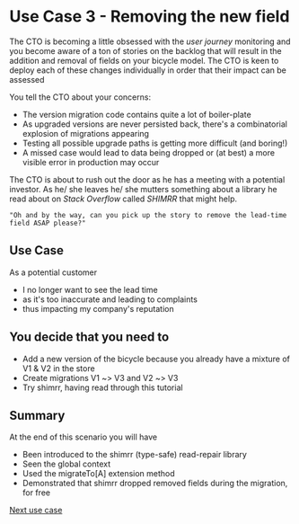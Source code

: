 # Use Case 3 - Removing the new field

The CTO is becoming a little obsessed with the *user journey* monitoring and you become aware of a 
ton of stories on the backlog that will result in the addition and removal of fields on your 
bicycle model.  The CTO is keen to deploy each of these changes individually in order that their impact
can be assessed

You tell the CTO about your concerns:

- The version migration code contains quite a lot of boiler-plate
- As upgraded versions are never persisted back, there's a combinatorial explosion of migrations appearing 
- Testing all possible upgrade paths is getting more difficult (and boring!)
- A missed case would lead to data being dropped or (at best) a more visible error in production may occur

The CTO is about to rush out the door as he has a meeting with a potential investor. As he/ she leaves
he/ she mutters something about a library he read about on *Stack Overflow* called *SHIMRR* that might help.

    "Oh and by the way, can you pick up the story to remove the lead-time field ASAP please?"
  

## Use Case

As a potential customer 
- I no longer want to see the lead time 
- as it's too inaccurate and leading to complaints 
- thus impacting my company's reputation


## You decide that you need to

- Add a new version of the bicycle because you already have a mixture of V1 & V2 in the store
- Create migrations V1 ~> V3 and V2 ~> V3
- Try shimrr, having read through this tutorial 

## Summary

At the end of this scenario you will have
 - Been introduced to the shimrr (type-safe) read-repair library
 - Seen the global context
 - Used the migrateTo[A] extension method 
 - Demonstrated that shimrr dropped removed fields during the migration, for free

[Next use case](../usecase4/README.md)
 



    


